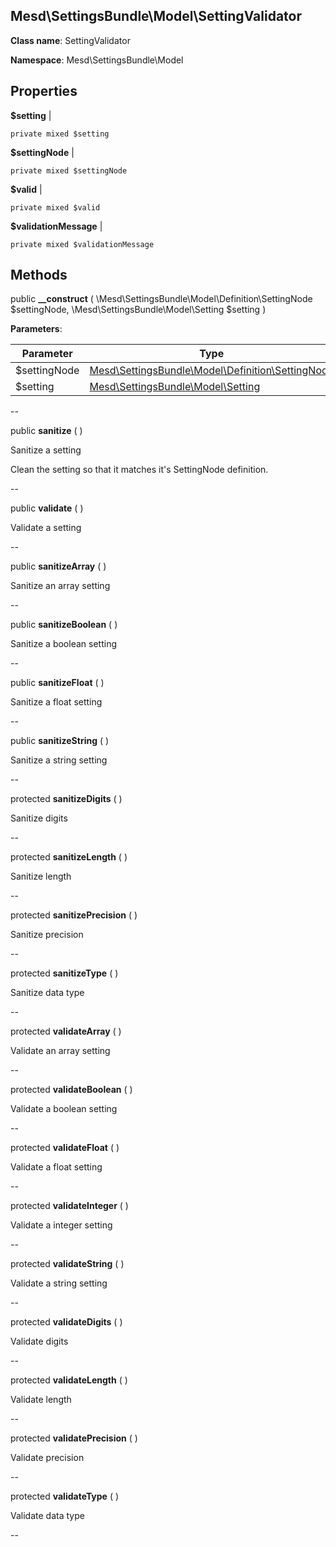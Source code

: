 Mesd\SettingsBundle\Model\SettingValidator
---------------

    

    


**Class name**: SettingValidator

**Namespace**: Mesd\SettingsBundle\Model









Properties
----------


**$setting**  |  



    private mixed $setting






**$settingNode**  |  



    private mixed $settingNode






**$valid**  |  



    private mixed $valid






**$validationMessage**  |  



    private mixed $validationMessage






Methods
-------


public **__construct** ( \Mesd\SettingsBundle\Model\Definition\SettingNode $settingNode, \Mesd\SettingsBundle\Model\Setting $setting )











**Parameters**:

| Parameter | Type | Description |
|-----------|------|-------------|
| $settingNode | [Mesd\SettingsBundle\Model\Definition\SettingNode](Mesd-SettingsBundle-Model-Definition-SettingNode.md) |  |
| $setting | [Mesd\SettingsBundle\Model\Setting](Mesd-SettingsBundle-Model-Setting.md) |  |

--

public **sanitize** (  )


Sanitize a setting

Clean the setting so that it matches it&#039;s SettingNode
definition.






--

public **validate** (  )


Validate a setting








--

public **sanitizeArray** (  )


Sanitize an array setting








--

public **sanitizeBoolean** (  )


Sanitize a boolean setting








--

public **sanitizeFloat** (  )


Sanitize a float setting








--

public **sanitizeString** (  )


Sanitize a string setting








--

protected **sanitizeDigits** (  )


Sanitize digits








--

protected **sanitizeLength** (  )


Sanitize length








--

protected **sanitizePrecision** (  )


Sanitize precision








--

protected **sanitizeType** (  )


Sanitize data type








--

protected **validateArray** (  )


Validate an array setting








--

protected **validateBoolean** (  )


Validate a boolean setting








--

protected **validateFloat** (  )


Validate a float setting








--

protected **validateInteger** (  )


Validate a integer setting








--

protected **validateString** (  )


Validate a string setting








--

protected **validateDigits** (  )


Validate digits








--

protected **validateLength** (  )


Validate length








--

protected **validatePrecision** (  )


Validate precision








--

protected **validateType** (  )


Validate data type








--
